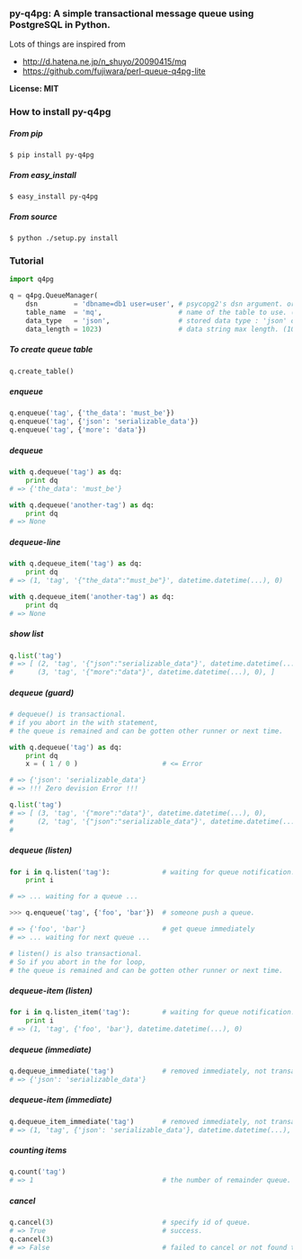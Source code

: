 ### py-q4pg: A simple transactional message queue using PostgreSQL in Python.

Lots of things are inspired from
 - http://d.hatena.ne.jp/n_shuyo/20090415/mq
 - https://github.com/fujiwara/perl-queue-q4pg-lite

__License: MIT__

### How to install py-q4pg

##### From pip

    $ pip install py-q4pg

##### From easy_install

    $ easy_install py-q4pg

##### From source

    $ python ./setup.py install

### Tutorial
```python
import q4pg

q = q4pg.QueueManager(
    dsn         = 'dbname=db1 user=user', # psycopg2's dsn argument. or db-url ("postgres://username:password@hostname:port/dbname")
    table_name  = 'mq',                   # name of the table to use. ("mq")
    data_type   = 'json',                 # stored data type : 'json' or 'text'. ("json")
    data_length = 1023)                   # data string max length. (1023)
```

##### To create queue table
```python
q.create_table()
```

##### enqueue
```python
q.enqueue('tag', {'the_data': 'must_be'})
q.enqueue('tag', {'json': 'serializable_data'})
q.enqueue('tag', {'more': 'data'})
```

##### dequeue
```python
with q.dequeue('tag') as dq:
    print dq
# => {'the_data': 'must_be'}

with q.dequeue('another-tag') as dq:
    print dq
# => None
```

##### dequeue-line
```python
with q.dequeue_item('tag') as dq:
    print dq
# => (1, 'tag', '{"the_data":"must_be"}', datetime.datetime(...), 0)

with q.dequeue_item('another-tag') as dq:
    print dq
# => None
```

##### show list
```python
q.list('tag')
# => [ (2, 'tag', '{"json":"serializable_data"}', datetime.datetime(...), 0),
#      (3, 'tag', '{"more":"data"}', datetime.datetime(...), 0), ]
```

##### dequeue (guard)
```python
# dequeue() is transactional.
# if you abort in the with statement,
# the queue is remained and can be gotten other runner or next time.

with q.dequeue('tag') as dq:
    print dq
    x = ( 1 / 0 )                     # <= Error

# => {'json': 'serializable_data'}
# => !!! Zero devision Error !!!

q.list('tag')
# => [ (3, 'tag', '{"more":"data"}', datetime.datetime(...), 0),
#      (2, 'tag', '{"json":"serializable_data"}', datetime.datetime(...), 1), ] <= remained and push tail.
#                                                                        ^^^    <= error counter is incremented.
```

##### dequeue (listen)
```python
for i in q.listen('tag'):             # waiting for queue notification.
    print i

# => ... waiting for a queue ...

>>> q.enqueue('tag', {'foo', 'bar'})  # someone push a queue.

# => {'foo', 'bar'}                   # get queue immediately
# => ... waiting for next queue ...

# listen() is also transactional.
# So if you abort in the for loop,
# the queue is remained and can be gotten other runner or next time.
```

##### dequeue-item (listen)
```python
for i in q.listen_item('tag'):        # waiting for queue notification.
    print i
# => (1, 'tag', {'foo', 'bar'}, datetime.datetime(...), 0)
```

##### dequeue (immediate)
```python
q.dequeue_immediate('tag')            # removed immediately, not transactional.
# => {'json': 'serializable_data'}
```

##### dequeue-item (immediate)
```python
q.dequeue_item_immediate('tag')       # removed immediately, not transactional.
# => (1, 'tag', {'json': 'serializable_data'}, datetime.datetime(...), 1)
```

##### counting items
```python
q.count('tag')
# => 1                                # the number of remainder queue.
```

##### cancel
```python
q.cancel(3)                           # specify id of queue.
# => True                             # success.
q.cancel(3)
# => False                            # failed to cancel or not found the queue.
```

